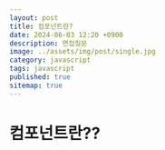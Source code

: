 ```yaml
---
layout: post
title: 컴포넌트란?
date: 2024-06-03 12:20 +0900
description: 면접질문
image: ../assets/img/post/single.jpg
category: javascript
tags: javascript 
published: true
sitemap: true
---
```


# 컴포넌트란??

